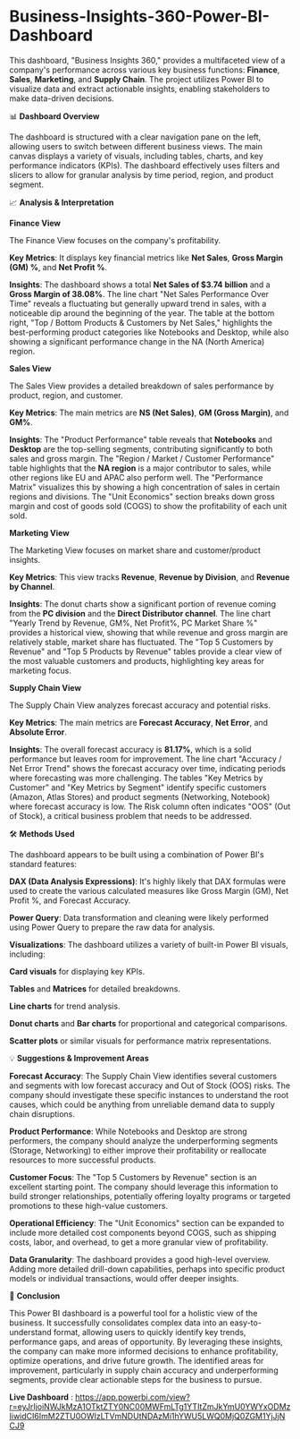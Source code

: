 # Business-Insights-360-Power-BI-Dashboard

This dashboard, "Business Insights 360," provides a multifaceted view of a company's performance across various key business functions: **Finance**, **Sales**, **Marketing**, and **Supply Chain**. The project utilizes Power BI to visualize data and extract actionable insights, enabling stakeholders to make data-driven decisions.

📊 **Dashboard Overview**

The dashboard is structured with a clear navigation pane on the left, allowing users to switch between different business views. The main canvas displays a variety of visuals, including tables, charts, and key performance indicators (KPIs). The dashboard effectively uses filters and slicers to allow for granular analysis by time period, region, and product segment.

📈 **Analysis & Interpretation**

**Finance View**

The Finance View focuses on the company's profitability.

**Key Metrics**: It displays key financial metrics like **Net Sales**, **Gross Margin (GM) %**, and **Net Profit %**.

**Insights**: The dashboard shows a total **Net Sales of $3.74 billion** and a **Gross Margin of 38.08%**. The line chart "Net Sales Performance Over Time" reveals a fluctuating but generally upward trend in sales, with a noticeable dip around the beginning of the year. The table at the bottom right, "Top / Bottom Products & Customers by Net Sales," highlights the best-performing product categories like Notebooks and Desktop, while also showing a significant performance change in the NA (North America) region.

**Sales View**

The Sales View provides a detailed breakdown of sales performance by product, region, and customer.

**Key Metrics**: The main metrics are **NS (Net Sales)**, **GM (Gross Margin)**, and **GM%**.

**Insights**: The "Product Performance" table reveals that **Notebooks** and **Desktop** are the top-selling segments, contributing significantly to both sales and gross margin. The "Region / Market / Customer Performance" table highlights that the **NA region** is a major contributor to sales, while other regions like EU and APAC also perform well. The "Performance Matrix" visualizes this by showing a high concentration of sales in certain regions and divisions. The "Unit Economics" section breaks down gross margin and cost of goods sold (COGS) to show the profitability of each unit sold.

**Marketing View**

The Marketing View focuses on market share and customer/product insights.

**Key Metrics**: This view tracks **Revenue**, **Revenue by Division**, and **Revenue by Channel**.

**Insights**: The donut charts show a significant portion of revenue coming from the **PC division** and the **Direct Distributor channel**. The line chart "Yearly Trend by Revenue, GM%, Net Profit%, PC Market Share %" provides a historical view, showing that while revenue and gross margin are relatively stable, market share has fluctuated. The "Top 5 Customers by Revenue" and "Top 5 Products by Revenue" tables provide a clear view of the most valuable customers and products, highlighting key areas for marketing focus.

**Supply Chain View**

The Supply Chain View analyzes forecast accuracy and potential risks.

**Key Metrics**: The main metrics are **Forecast Accuracy**, **Net Error**, and **Absolute Error**.

**Insights**: The overall forecast accuracy is **81.17%**, which is a solid performance but leaves room for improvement. The line chart "Accuracy / Net Error Trend" shows the forecast accuracy over time, indicating periods where forecasting was more challenging. The tables "Key Metrics by Customer" and "Key Metrics by Segment" identify specific customers (Amazon, Atlas Stores) and product segments (Networking, Notebook) where forecast accuracy is low. The Risk column often indicates "OOS" (Out of Stock), a critical business problem that needs to be addressed.

🛠️ **Methods Used**

The dashboard appears to be built using a combination of Power BI's standard features:

**DAX (Data Analysis Expressions)**: It's highly likely that DAX formulas were used to create the various calculated measures like Gross Margin (GM), Net Profit %, and Forecast Accuracy.

**Power Query**: Data transformation and cleaning were likely performed using Power Query to prepare the raw data for analysis.

**Visualizations**: The dashboard utilizes a variety of built-in Power BI visuals, including:

**Card visuals** for displaying key KPIs.

**Tables** and **Matrices** for detailed breakdowns.

**Line charts** for trend analysis.

**Donut charts** and **Bar charts** for proportional and categorical comparisons.

**Scatter plots** or similar visuals for performance matrix representations.

💡 **Suggestions & Improvement Areas**

**Forecast Accuracy**: The Supply Chain View identifies several customers and segments with low forecast accuracy and Out of Stock (OOS) risks. The company should investigate these specific instances to understand the root causes, which could be anything from unreliable demand data to supply chain disruptions.

**Product Performance**: While Notebooks and Desktop are strong performers, the company should analyze the underperforming segments (Storage, Networking) to either improve their profitability or reallocate resources to more successful products.

**Customer Focus**: The "Top 5 Customers by Revenue" section is an excellent starting point. The company should leverage this information to build stronger relationships, potentially offering loyalty programs or targeted promotions to these high-value customers.

**Operational Efficiency**: The "Unit Economics" section can be expanded to include more detailed cost components beyond COGS, such as shipping costs, labor, and overhead, to get a more granular view of profitability.

**Data Granularity**: The dashboard provides a good high-level overview. Adding more detailed drill-down capabilities, perhaps into specific product models or individual transactions, would offer deeper insights.

📝 **Conclusion**

This Power BI dashboard is a powerful tool for a holistic view of the business. It successfully consolidates complex data into an easy-to-understand format, allowing users to quickly identify key trends, performance gaps, and areas of opportunity. By leveraging these insights, the company can make more informed decisions to enhance profitability, optimize operations, and drive future growth. The identified areas for improvement, particularly in supply chain accuracy and underperforming segments, provide clear actionable steps for the business to pursue.

**Live Dashboard** :
https://app.powerbi.com/view?r=eyJrIjoiNWJkMzA1OTktZTY0NC00MWFmLTg1YTItZmJkYmU0YWYxODMzIiwidCI6ImM2ZTU0OWIzLTVmNDUtNDAzMi1hYWU5LWQ0MjQ0ZGM1YjJjNCJ9
